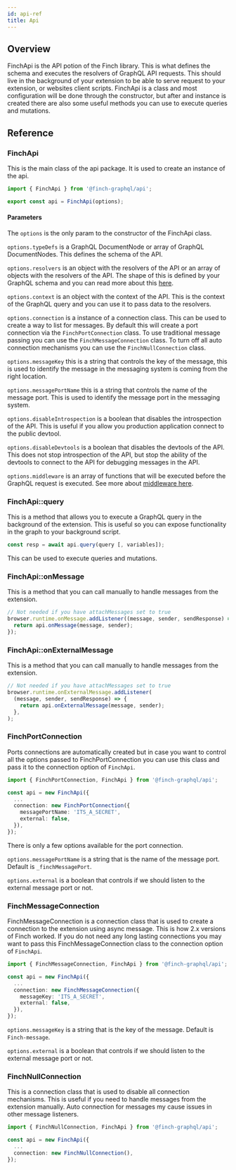 ```yaml
---
id: api-ref
title: Api
---
```


## Overview

FinchApi is the API potion of the Finch library. This is what defines the schema and executes the resolvers of GraphQL API requests. This should live in the background of your extension to be able to serve request to your extension, or websites client scripts. FinchApi is a class and most configuration will be done through the constructor, but after and instance is created there are also some useful methods you can use to execute queries and mutations.

## Reference

### FinchApi

This is the main class of the api package. It is used to create an instance of the api.

```typescript
import { FinchApi } from '@finch-graphql/api';

export const api = FinchApi(options);
```

#### Parameters

The `options` is the only param to the constructor of the FinchApi class.

`options.typeDefs` is a GraphQL DocumentNode or array of GraphQL DocumentNodes. This defines the schema of the API.

`options.resolvers` is an object with the resolvers of the API or an array of objects with the resolvers of the API. The shape of this is defined by your GraphQL schema and you can read more about this [here](https://www.graphql-tools.com/docs/resolvers).

`options.context` is an object with the context of the API. This is the context of the GraphQL query and you can use it to pass data to the resolvers.

`options.connection` is a instance of a connection class. This can be used to create a way to list for messages. By default this will create a port connection via the `FinchPortConnection` class. To use traditional message passing you can use the `FinchMessageConnection` class. To turn off all auto connection mechanisms you can use the `FinchNullConnection` class.

`options.messageKey` this is a string that controls the key of the message, this is used to identify the message in the messaging system is coming from the right location.

`options.messagePortName` this is a string that controls the name of the message port. This is used to identify the message port in the messaging system.

`options.disableIntrospection` is a boolean that disables the introspection of the API. This is useful if you allow you production application connect to the public devtool.

`options.disableDevtools` is a boolean that disables the devtools of the API. This does not stop introspection of the API, but stop the ability of the devtools to connect to the API for debugging messages in the API.

`options.middleware` is an array of functions that will be executed before the GraphQL request is executed. See more about [middleware here](https://www.graphql-modules.com/docs/advanced/middlewares/).

### FinchApi::query

This is a method that allows you to execute a GraphQL query in the background of the extension. This is useful so you can expose functionality in the graph to your background script.

```typescript
const resp = await api.query(query [, variables]);
```

This can be used to execute queries and mutations.

### FinchApi::onMessage

This is a method that you can call manually to handle messages from the extension.

```typescript
// Not needed if you have attachMessages set to true
browser.runtime.onMessage.addListener((message, sender, sendResponse) => {
  return api.onMessage(message, sender);
});
```

### FinchApi::onExternalMessage

This is a method that you can call manually to handle messages from the extension.

```typescript
// Not needed if you have attachMessages set to true
browser.runtime.onExternalMessage.addListener(
  (message, sender, sendResponse) => {
    return api.onExternalMessage(message, sender);
  },
);
```

### FinchPortConnection

Ports connections are automatically created but in case you want to control all the options passed to FinchPortConnection you can use this class and pass it to the connection option of `FinchApi`.

```typescript
import { FinchPortConnection, FinchApi } from '@finch-graphql/api';

const api = new FinchApi({
  ...
  connection: new FinchPortConnection({
    messagePortName: 'ITS_A_SECRET',
    external: false,
  }),
});
```

There is only a few options available for the port connection.

`options.messagePortName` is a string that is the name of the message port. Default is `_finchMessagePort`.

`options.external` is a boolean that controls if we should listen to the external message port or not.

### FinchMessageConnection

FinchMessageConnection is a connection class that is used to create a connection to the extension using async message. This is how 2.x versions of Finch worked. If you do not need any long lasting connections you may want to pass this FinchMessageConnection class to the connection option of `FinchApi`.

```typescript
import { FinchMessageConnection, FinchApi } from '@finch-graphql/api';

const api = new FinchApi({
  ...
  connection: new FinchMessageConnection({
    messageKey: 'ITS_A_SECRET',
    external: false,
  }),
});
```

`options.messageKey` is a string that is the key of the message. Default is `Finch-message`.

`options.external` is a boolean that controls if we should listen to the external message port or not.

### FinchNullConnection

This is a connection class that is used to disable all connection mechanisms. This is useful if you need to handle messages from the extension manually. Auto connection for messages my cause issues in other message listeners.

```typescript
import { FinchNullConnection, FinchApi } from '@finch-graphql/api';

const api = new FinchApi({
  ...
  connection: new FinchNullConnection(),
});
```
